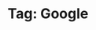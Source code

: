 ---
layout: tag
title: "Tag: Google"
description: Showing all posts with the tag 'Google'
tag: google
permalink: /tag/google/
---
